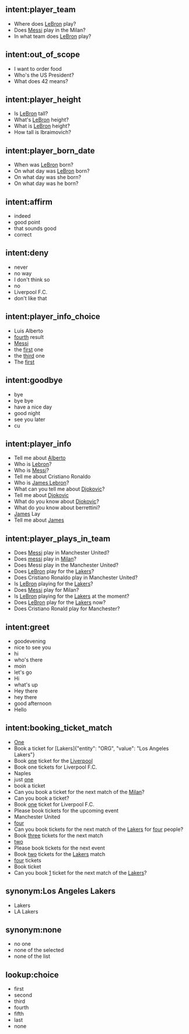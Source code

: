 ## intent:player_team
- Where does [LeBron](PERSON) play?
- Does [Messi](PERSON) play in the Milan?
- In what team does [LeBron](PERSON) play?

## intent:out_of_scope
- I want to order food
- Who's the US President?
- What does 42 means?

## intent:player_height
- Is [LeBron](PERSON) tall?
- What's [LeBron](PERSON) height?
- What is [LeBron](PERSON) height?
- How tall is Ibraimovich?

## intent:player_born_date
- When was [LeBron](PERSON) born?
- On what day was [LeBron](PERSON) born?
- On what day was she born?
- On what day was he born?

## intent:affirm
- indeed
- good point
- that sounds good
- correct

## intent:deny
- never
- no way
- I don't think so
- no
- Liverpool F.C.
- don't like that

## intent:player_info_choice
- Luis Alberto
- [fourth](ORDINAL) result
- [Messi](PERSON)
- the [first](ORDINAL) one
- the [third](choice) one
- The [first](ORDINAL)

## intent:goodbye
- bye
- bye bye
- have a nice day
- good night
- see you later
- cu

## intent:player_info
- Tell me about [Alberto](PERSON)
- Who is [Lebron](PERSON)?
- Who is [Messi](PERSON)?
- Tell me about Cristiano Ronaldo
- Who is [James Lebron](PERSON)?
- What can you tell me about [Djokovic](PERSON)?
- Tell me about [Djokovic](PERSON)
- What do you know about [Djokovic](PERSON)?
- What do you know about berrettini?
- [James](PERSON) Lay
- Tell me about [James](PERSON)

## intent:player_plays_in_team
- Does [Messi](PERSON) play in Manchester United?
- Does [messi](PERSON) play in [Milan](ORG)?
- Does Messi play in the Manchester United?
- Does [LeBron](PERSON) play for the [Lakers](ORG)?
- Does Cristiano Ronaldo play in Manchester United?
- Is [LeBron](PERSON) playing for the [Lakers](ORG)?
- Does [Messi](PERSON) play for Milan?
- Is [LeBron](PERSON) playing for the [Lakers](ORG) at the moment?
- Does [LeBron](PERSON) play for the [Lakers](ORG) now?
- Does Cristiano Ronald play for Manchester?

## intent:greet
- goodevening
- nice to see you
- hi
- who's there
- moin
- let's go
- Hi
- what's up
- Hey there
- hey there
- good afternoon
- Hello

## intent:booking_ticket_match
- [One](QUANTITY)
- Book a ticket for [Lakers]{"entity": "ORG", "value": "Los Angeles Lakers"}
- Book [one](QUANTITY) ticket for the [Liverpool](ORG)
- Book one tickets for Liverpool F.C.
- Naples
- just [one](QUANTITY)
- book a ticket
- Can you book a ticket for the next match of the [Milan](ORG)?
- Can you book a ticket?
- Book [one](QUANTITY) ticket for Liverpool F.C.
- Please book tickets for the upcoming event
- Manchester United
- [four](QUANTITY)
- Can you book tickets for the next match of the [Lakers](ORG) for [four](QUANTITY) people?
- Book [three](QUANTITY) tickets for the next match
- [two](QUANTITY)
- Please book tickets for the next event
- Book [two](QUANTITY) tickets for the [Lakers](ORG) match
- [four](QUANTITY) tickets
- Book ticket
- Can you book [1](QUANTITY) ticket for the next match of the [Lakers](ORG)?

## synonym:Los Angeles Lakers
- Lakers
- LA Lakers

## synonym:none
- no one
- none of the selected
- none of the list

## lookup:choice
- first
- second
- third
- fourth
- fifth
- last
- none
